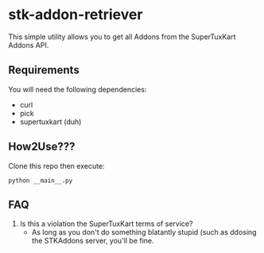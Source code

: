# stk-addon-retriever

This simple utility allows you to get all Addons from the SuperTuxKart Addons API.

## Requirements
You will need the following dependencies:
* curl
* pick
* supertuxkart (duh) 

## How2Use???

Clone this repo then execute:
```
python __main__.py
```

## FAQ
1. Is this a violation the SuperTuxKart terms of service?
	* As long as you don't do something blatantly stupid (such as ddosing the STKAddons server, you'll be fine.
